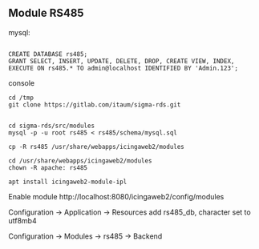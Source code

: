 ## Module RS485

mysql:

```

CREATE DATABASE rs485;
GRANT SELECT, INSERT, UPDATE, DELETE, DROP, CREATE VIEW, INDEX, EXECUTE ON rs485.* TO admin@localhost IDENTIFIED BY 'Admin.123';

```

console

```
cd /tmp
git clone https://gitlab.com/itaum/sigma-rds.git


cd sigma-rds/src/modules
mysql -p -u root rs485 < rs485/schema/mysql.sql

cp -R rs485 /usr/share/webapps/icingaweb2/modules

cd /usr/share/webapps/icingaweb2/modules
chown -R apache: rs485

apt install icingaweb2-module-ipl
```

Enable module http://localhost:8080/icingaweb2/config/modules

Configuration -> Application -> Resources
add rs485_db,
character set to utf8mb4

Configuration -> Modules -> rs485 -> Backend






